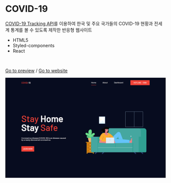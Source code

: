 # COVID-19

[COVID-19 Tracking API](https://rapidapi.com/slotixsro-slotixsro-default/api/covid-19-tracking)를 이용하여 한국 및 주요 국가들의 COVID-19 현황과 전세계 통계를 볼 수 있도록 제작한 반응형 웹사이트

- HTML5
- Styled-components
- React

<br>

<span>[Go to preview](https://www.notion.so/Preview-COVID-19-Tracking-Web-f9d8cf1c1bcc4bd3b863d97d6116b105)</span> / 
<span>[Go to website](http://covid19-korea.s3-website.ap-northeast-2.amazonaws.com/)</span>

![](src/assets/preview.png)
